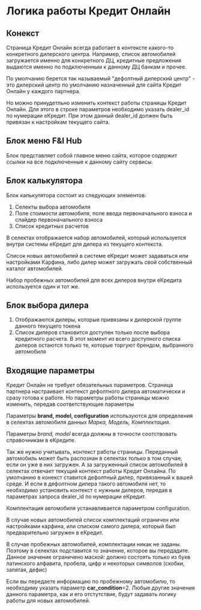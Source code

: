 # Логика работы Кредит Онлайн

## Конекст
Страница Кредит Онлайн всегда работает в контексте какого-то конкретного дилерского центра. Например, список автомобилей загружается именно для конкретного ДЦ, кредитные предложения выдаются именно по подключенным к данному ДЦ банкам и прочее.

По умолчанию берется так называемый "дефолтный дилерский центр" - это дилерский центр по умолчанию назначенный для сайта Кредит Онлайн у каждого партнера.

Но можно принудетльно изменить контекст работы страницы Кредит Онлайн. Для этого в строке параметров необходимо указать dealer_id по нумерации еКредит. При этом данный dealer_id должен быть привязан к настройкам текущего сайта.

## Блок меню F&I Hub
Блок представляет собой главное меню сайта, которое содержит ссылки на все подключенные к данному сайту сервисы.


## Блок калькулятора
Блок калькулятора состоит из следующих элементов:
1. Селекты выбора автомобиля
1. Поле стоимости автомобиля, поле ввода первоначального взноса и слайдер первоначального взноса
1. Список кредитных расчетов

В селектах отображается набор автомобилей, который используется внутри системы еКредит для дилера из текущего контекста.

Список новых автомобилей в системе еКредит может задаваться или настройками Карфина, либо дилер может загружать свой собственный каталог автомобилей.

Набор пробежных автомобилей для всех дилеров внутри еКредита используется один и тот же.

## Блок выбора дилера
1. Отображаются дилеры, которые привязаны к дилерской группе данного текущего токена
1. Список дилеров становится доступен только после выбора кредитного расчета. В этот момент из всего доступного списка дилеров остаются только те, которые торгуют брендом, выбранного автомобиля

## Входящие параметры
Кредит Онлайн не требует обязательных параметров. Страница партнера настраивает контекст дефолтного дилера автоматически и сразу готова к работе. Но параметры работы страницы можно изменить, передав соответствующие параметры

Параметры **brand, model, configuration** используются для определения в селектах автомобиля данных *Марка, Модель, Комплектация*.

Параметры *brand, model* всегда должны в точности соотствовать справочникам в еКредите.

Так же нужно учитывать, контекст работы страницы. Переданный автомобиль может быть распознан в селектах только в том случае, если он уже в них загружен. А за загруженный список автомобилей в селектах отвечает текущий контекст работы Кредит Онлайна. По умолчанию в конекст ставится дефолтный дилер, привязанный к вашей среде. И если в дефолтном дилера такого автомобиля нет, то необходимо установить контекст с нужным дилеров, передав в параметрах запроса dealer_id по нумерации еКредит.

Комплектация автомобиля устанавливается параметром configuration. 

В случае новых автомобилей список комплектаций ограничен или настройками карфина, или списком самого дилера, который был предварительно загружен в еКредит.

В случае пробежных автомобилей, комплектации никак не заданы. Поэтому в селектах подставится то значение, которое вы передадите. Данное значение ограничено маской: должно состоять только из букв латинского алфавита, пробела, цифр и некоторых символов (скобки, запятая, дефис)

Если вы передаете информацию по пробежному автомобилю, то необходиму указать параметр **car_condition**=2. Любые другие значения данного параметра, как и его отстутствие, будут задавать логику работы для новых автомобилей.
